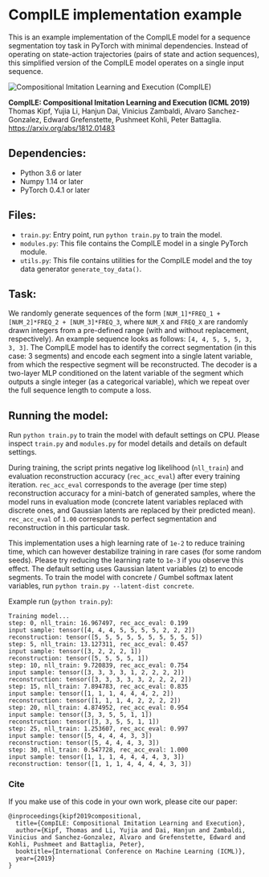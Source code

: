 # CompILE implementation example

This is an example implementation of the CompILE model for a sequence segmentation toy task in PyTorch with minimal dependencies. Instead of operating on state-action trajectories (pairs of state and action sequences), this simplified version of the CompILE model operates on a single input sequence.

![Compositional Imitation Learning and Execution (CompILE)](compile.png)

**CompILE: Compositional Imitation Learning and Execution (ICML 2019)**  
Thomas Kipf, Yujia Li, Hanjun Dai, Vinicius Zambaldi, Alvaro Sanchez-Gonzalez, Edward Grefenstette, Pushmeet Kohli, Peter Battaglia.
https://arxiv.org/abs/1812.01483

## Dependencies:
* Python 3.6 or later
* Numpy 1.14 or later
* PyTorch 0.4.1 or later

## Files:
* `train.py`: Entry point, run `python train.py` to train the model.
* `modules.py`: This file contains the CompILE model in a single PyTorch module.
* `utils.py`: This file contains utilities for the CompILE model and the toy data generator `generate_toy_data()`.

## Task:
We randomly generate sequences of the form `[NUM_1]*FREQ_1 + [NUM_2]*FREQ_2 + [NUM_3]*FREQ_3`, where `NUM_X` and `FREQ_X` are randomly drawn integers from a pre-defined range (with and without replacement, respectively). An example sequence looks as follows: `[4, 4, 5, 5, 5, 3, 3, 3]`. The CompILE model has to identify the correct segmentation (in this case: 3 segments) and encode each segment into a single latent variable, from which the respective segment will be reconstructed. The decoder is a two-layer MLP conditioned on the latent variable of the segment which outputs a single integer (as a categorical variable), which we repeat over the full sequence length to compute a loss.

## Running the model:
Run `python train.py` to train the model with default settings on CPU. Please inspect `train.py` and `modules.py` for model details and details on default settings.

During training, the script prints negative log likelihood (`nll_train`) and evaluation reconstruction accuracy (`rec_acc_eval`) after every training iteration. `rec_acc_eval` corresponds to the average (per time step) reconstruction accuracy for a mini-batch of generated samples, where the model runs in evaluation mode (concrete latent variables replaced with discrete ones, and Gaussian latents are replaced by their predicted mean). `rec_acc_eval` of `1.00` corresponds to perfect segmentation and reconstruction in this particular task.

This implementation uses a high learning rate of `1e-2` to reduce training time, which can however destabilize training in rare cases (for some random seeds). Please try reducing the learning rate to `1e-3` if you observe this effect. The default setting uses Gaussian latent variables (z) to encode segments. To train the model with concrete / Gumbel softmax latent variables, run `python train.py --latent-dist concrete`.

Example run (`python train.py`):

```
Training model...
step: 0, nll_train: 16.967497, rec_acc_eval: 0.199
input sample: tensor([4, 4, 4, 5, 5, 5, 5, 2, 2, 2])
reconstruction: tensor([5, 5, 5, 5, 5, 5, 5, 5, 5, 5])
step: 5, nll_train: 13.127311, rec_acc_eval: 0.457
input sample: tensor([3, 2, 2, 2, 1])
reconstruction: tensor([5, 5, 5, 5, 1])
step: 10, nll_train: 9.720839, rec_acc_eval: 0.754
input sample: tensor([3, 3, 3, 3, 1, 2, 2, 2, 2])
reconstruction: tensor([3, 3, 3, 3, 3, 2, 2, 2, 2])
step: 15, nll_train: 7.894783, rec_acc_eval: 0.835
input sample: tensor([1, 1, 1, 4, 4, 4, 2, 2])
reconstruction: tensor([1, 1, 1, 4, 2, 2, 2, 2])
step: 20, nll_train: 4.874952, rec_acc_eval: 0.954
input sample: tensor([3, 3, 5, 5, 1, 1])
reconstruction: tensor([3, 3, 5, 5, 1, 1])
step: 25, nll_train: 1.253607, rec_acc_eval: 0.997
input sample: tensor([5, 4, 4, 4, 3, 3])
reconstruction: tensor([5, 4, 4, 4, 3, 3])
step: 30, nll_train: 0.547728, rec_acc_eval: 1.000
input sample: tensor([1, 1, 1, 4, 4, 4, 4, 3, 3])
reconstruction: tensor([1, 1, 1, 4, 4, 4, 4, 3, 3])
```

### Cite
If you make use of this code in your own work, please cite our paper:
```
@inproceedings{kipf2019compositional,
  title={CompILE: Compositional Imitation Learning and Execution},
  author={Kipf, Thomas and Li, Yujia and Dai, Hanjun and Zambaldi, Vinicius and Sanchez-Gonzalez, Alvaro and Grefenstette, Edward and Kohli, Pushmeet and Battaglia, Peter},
  booktitle={International Conference on Machine Learning (ICML)},
  year={2019}
}
```
